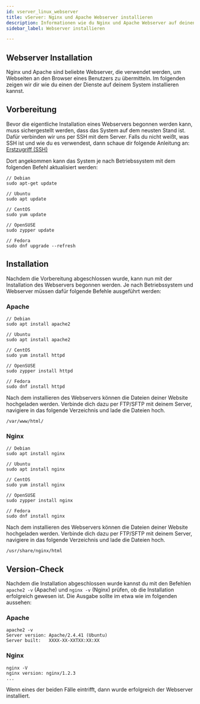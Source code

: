 ```yaml
---
id: vserver_linux_webserver
title: vServer: Nginx und Apache Webserver installieren
description: Informationen wie du Nginx und Apache Webserver auf deinen Linx vServer von ZAP-Hosting installieren kannst - ZAP-Hosting.com Dokumentationen
sidebar_label: Webserver installieren

---
```




## Webserver Installation 

Nginx und Apache sind beliebte Webserver, die verwendet werden, um Webseiten an den Browser eines Benutzers zu übermitteln. Im folgenden zeigen wir dir wie du einen der Dienste auf deinem System installieren kannst. 



## Vorbereitung

Bevor die eigentliche Installation eines Webservers begonnen werden kann, muss sichergestellt werden, dass das System auf dem neusten Stand ist. Dafür verbinden wir uns per SSH mit dem Server. Falls du nicht weißt, was SSH ist und wie du es verwendest, dann schaue dir folgende Anleitung an: [Erstzugriff (SSH)](https://zap-hosting.com/guides/docs/de/vserver_linux_ssh/)

Dort angekommen kann das System je nach Betriebssystem mit dem folgenden Befehl aktualisiert werden:

```
// Debian
sudo apt-get update

// Ubuntu
sudo apt update

// CentOS
sudo yum update

// OpenSUSE
sudo zypper update

// Fedora
sudo dnf upgrade --refresh
```



## Installation

Nachdem die Vorbereitung abgeschlossen wurde, kann nun mit der Installation des Webservers begonnen werden. Je nach Betriebssystem und Webserver müssen dafür folgende Befehle ausgeführt werden:



### Apache

```
// Debian
sudo apt install apache2

// Ubuntu
sudo apt install apache2

// CentOS
sudo yum install httpd

// OpenSUSE
sudo zypper install httpd

// Fedora
sudo dnf install httpd
```

Nach dem installieren des Webservers können die Dateien deiner Website hochgeladen werden. Verbinde dich dazu per FTP/SFTP mit deinem Server,  navigiere in das folgende Verzeichnis und lade die Dateien hoch.

```
/var/www/html/
```



### Nginx

```
// Debian
sudo apt install nginx

// Ubuntu
sudo apt install nginx

// CentOS
sudo yum install nginx

// OpenSUSE
sudo zypper install nginx

// Fedora
sudo dnf install nginx
```

Nach dem installieren des Webservers können die Dateien deiner Website hochgeladen werden. Verbinde dich dazu per FTP/SFTP mit deinem Server,  navigiere in das folgende Verzeichnis und lade die Dateien hoch.

```
/usr/share/nginx/html
```



## Version-Check

Nachdem die Installation abgeschlossen wurde kannst du mit den Befehlen  `apache2 -v` (Apache) und `nginx -v` (Nginx)  prüfen, ob die Installation erfolgreich gewesen ist. Die Ausgabe sollte im etwa wie im folgenden aussehen:



### Apache

```
apache2 -v
Server version: Apache/2.4.41 (Ubuntu)
Server built:   XXXX-XX-XXTXX:XX:XX
```



### Nginx

```
nginx -V
nginx version: nginx/1.2.3
...
```

Wenn eines der beiden Fälle eintrifft, dann wurde erfolgreich der Webserver installiert. 
